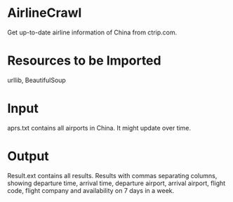# AirlineCrawl
Get up-to-date airline information of China from ctrip.com.

# Resources to be Imported
urllib, BeautifulSoup

# Input
aprs.txt contains all airports in China. It might update over time.

# Output
Result.ext contains all results. Results with commas separating columns, showing departure time, arrival time, departure airport, arrival airport, flight code, flight company and availability on 7 days in a week.
